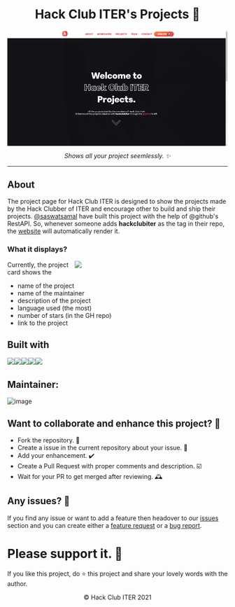 <h1 align="center"> Hack Club ITER's Projects 🚀</h1>
<img align="center" src="./img/screenshot.gif">
<p align="center"><i>Shows all your project seemlessly. ✨</i><p>
<hr>

## About

The project page for Hack Club ITER is designed to show the projects made by the Hack Clubber of ITER and encourage other to build and ship their projects.
[@saswatsamal](https://github.com/saswatsamal) have built this project with the help of @github's RestAPI. So, whenever someone adds **hackclubiter** as the tag in their repo, the [website](iter.hackclub.com/projects) will automatically render it. 

### What it displays?

<img align="right" src="https://user-images.githubusercontent.com/39031660/131561987-3d796c58-0682-4163-ae37-3cb55229b8a3.png" width="350px">

Currently, the project card shows the 
- name of the project
- name of the maintainer
- description of the project
- language used (the most)
- number of stars (in the GH repo)
- link to the project

## Built with
<img src="https://user-images.githubusercontent.com/39031660/131561082-cfc3be26-8245-438d-b7db-e0b837b54a78.png" width=40><img src="https://user-images.githubusercontent.com/39031660/131561094-0ad85e30-0b1f-46dc-8097-b37eab3937ed.png" width=40><img src="https://user-images.githubusercontent.com/39031660/131561107-62c5db21-fd11-4915-bab2-a1fa9809bfca.png" width=40><img src="https://user-images.githubusercontent.com/39031660/131561135-5b7c121e-c2b0-4a87-9e81-ab704977eadc.png" width=40><img src="https://user-images.githubusercontent.com/39031660/131561186-d4b1b8fd-8a22-4a04-a24c-87824474feea.png" width=40>

## Maintainer:
![image](https://user-images.githubusercontent.com/39031660/125333768-40e84580-e368-11eb-9066-4215a1773715.png)
  
## Want to collaborate and enhance this project? 🤝
- Fork the repository. 🍴
- Create a issue in the current repository about your issue. 💭
- Add your enhancement. ✔️
- Create a Pull Request with proper comments and description. ☑️
- Wait for your PR to get merged after reviewing. 🕰️

## Any issues? 🤔
If you find any issue or want to add a feature then headover to our [issues]() section and you can create either a [feature request](https://github.com/hackclubiter/projects/issues/new?assignees=saswatsamal&labels=enhancement&template=feature_request.md&title=%5BFEATURE%5D) or a [bug report](https://github.com/hackclubiter/projects/issues/new?assignees=saswatsamal&labels=bug&template=bug_report.md&title=%5BBUG%5D+). 

# Please support it. 🙏
If you like this project, do ⭐ this project and share your lovely words with the author.

<p align="center"> © Hack Club ITER 2021 </p>
